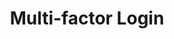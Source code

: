 ---
lang: en
layout: doc
permalink: /doc/mfa/
redirect_from:
- /doc/yubi-key/
- /en/doc/yubi-key/
- /doc/YubiKey/
- /doc/yubikey/
redirect_to: https://doc.qubes-os.org/en/latest/user/security-in-qubes/mfa.html
ref: 169
title: Multi-factor Login
---
